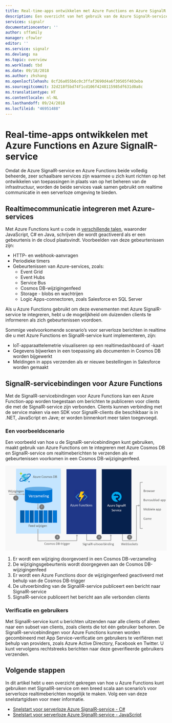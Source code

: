 ```yaml
---
title: Real-time-apps ontwikkelen met Azure Functions en Azure SignalR | Microsoft Docs
description: Een overzicht van het gebruik van de Azure SignalR-service in serverloze toepassingen.
services: signalr
documentationcenter: ''
author: sffamily
manager: cfowler
editor: ''
ms.service: signalr
ms.devlang: na
ms.topic: overview
ms.workload: tbd
ms.date: 09/18/2018
ms.author: zhshang
ms.openlocfilehash: 8cf26a055b6c0c3ffaf3690d4a6f30505f403eba
ms.sourcegitcommit: 32d218f5bd74f1cd106f4248115985df631d0a8c
ms.translationtype: HT
ms.contentlocale: nl-NL
ms.lasthandoff: 09/24/2018
ms.locfileid: "46951488"
---
```

# <a name="build-real-time-apps-with-azure-functions-and-azure-signalr-service"></a>Real-time-apps ontwikkelen met Azure Functions en Azure SignalR-service

Omdat de Azure SignalR-service en Azure Functions beide volledig beheerde, zeer schaalbare services zijn waarmee u zich kunt richten op het ontwikkelen van toepassingen in plaats van op het beheren van de infrastructuur, worden de beide services vaak samen gebruikt om realtime communicatie in een serverloze omgeving te bieden.

## <a name="integrate-real-time-communications-with-azure-services"></a>Realtimecommunicatie integreren met Azure-services

Met Azure Functions kunt u code in [verschillende talen](../azure-functions/supported-languages.md), waaronder JavaScript, C# en Java, schrijven die wordt geactiveerd als er een gebeurtenis in de cloud plaatsvindt. Voorbeelden van deze gebeurtenissen zijn:

* HTTP- en webhook-aanvragen
* Periodieke timers
* Gebeurtenissen van Azure-services, zoals:
    - Event Grid
    - Event Hubs
    - Service Bus
    - Cosmos DB-wijzigingenfeed
    - Storage - blobs en wachtrijen
    - Logic Apps-connectoren, zoals Salesforce en SQL Server

Als u Azure Functions gebruikt om deze evenementen met Azure SignalR-service te integreren, hebt u de mogelijkheid om duizenden clients te informeren als zich gebeurtenissen voordoen.

Sommige veelvoorkomende scenario’s voor serverloze berichten in realtime die u met Azure Functions en SignalR-service kunt implementeren, zijn:

* IoT-apparaattelemetrie visualiseren op een realtimedashboard of -kaart
* Gegevens bijwerken in een toepassing als documenten in Cosmos DB worden bijgewerkt
* Meldingen in apps verzenden als er nieuwe bestellingen in Salesforce worden gemaakt

## <a name="signalr-service-bindings-for-azure-functions"></a>SignalR-servicebindingen voor Azure Functions

Met de SignalR-servicebindingen voor Azure Functions kan een Azure Function-app worden toegestaan om berichten te publiceren voor clients die met de SignalR-service zijn verbonden. Clients kunnen verbinding met de service maken via een SDK voor SignalR-clients die beschikbaar is in .NET, JavaScript en Jave; er worden binnenkort meer talen toegevoegd.

### <a name="an-example-scenario"></a>Een voorbeeldscenario

Een voorbeeld van hoe u de SignalR-servicebindingen kunt gebruiken, maakt gebruik van Azure Functions om te integreren met Azure Cosmos DB en SignalR-service om realtimeberichten te verzenden als er gebeurtenissen voorkomen in een Cosmos DB-wijzigingenfeed.

![Cosmos DB, Azure Functions, SignalR-service](media/signalr-overview-azure-functions/signalr-cosmosdb-functions.png)

1. Er wordt een wijziging doorgevoerd in een Cosmos DB-verzameling
2. De wijzigingsgebeurtenis wordt doorgegeven aan de Cosmos DB-wijzigingenfeed
3. Er wordt een Azure Functions door de wijzigingenfeed geactiveerd met behulp van de Cosmos DB-trigger
4. De uitvoerbinding van de SignalIR-service publiceert een bericht naar SignalR-service
5. SignalR-service publiceert het bericht aan alle verbonden clients

### <a name="authentication-and-users"></a>Verificatie en gebruikers

Met SignalR-service kunt u berichten uitzenden naar alle clients of alleen naar een subset van clients, zoals clients die tot één gebruiker behoren. De SignalR-servicebindingen voor Azure Functions kunnen worden gecombineerd met App Service-verificatie om gebruikers te verifiëren met behulp van providers, zoals Azure Active Directory, Facebook en Twitter. U kunt vervolgens rechtstreeks berichten naar deze geverifieerde gebruikers verzenden.

## <a name="next-steps"></a>Volgende stappen

In dit artikel hebt u een overzicht gekregen van hoe u Azure Functions kunt gebruiken met SignalIR-service om een breed scala aan scenario’s voor serverloze realtimeberichten mogelijk te maken. Volg een van deze snelstartgidsen voor meer informatie.

* [Snelstart voor serverloze Azure SignalR-service - C#](signalr-quickstart-azure-functions-csharp.md)
* [Snelstart voor serverloze Azure SignalR-service - JavaScript](signalr-quickstart-azure-functions-javascript.md)

